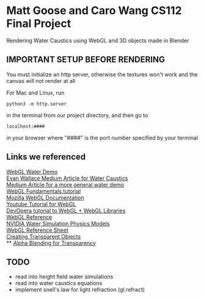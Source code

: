 # Matt Goose and Caro Wang CS112 Final Project
Rendering Water Caustics using WebGL and 3D objects made in Blender  

## IMPORTANT SETUP BEFORE RENDERING
You must initialize an http server, otherwise the textures won't work and the canvas will not render at all  
  
For Mac and Linux, run  
  
```python3 -m http.server```  
  
in the terminal from our project directory, and then go to 
  
```localhost:####```  
  
in your browser where "####" is the port number specified by your terminal  

## Links we referenced 
[WebGL Water Demo](http://madebyevan.com/webgl-water) \
[Evan Wallace Medium Article for Water Caustics](https://medium.com/@evanwallace/rendering-realtime-caustics-in-webgl-2a99a29a0b2c) \
[Medium Article for a more general water demo](https://medium.com/@martinRenou/real-time-rendering-of-water-caustics-59cda1d74aa) \
[WebGL Fundamentals tutorial](https://webglfundamentals.org/webgl/lessons/webgl-fundamentals.html) \
[Mozilla WebGL Documentation](https://developer.mozilla.org/en-US/docs/Web/API/WebGL_API/Tutorial/Getting_started_with_WebGL) \
[Youtube Tutorial for WebGL](https://youtu.be/kB0ZVUrI4Aw) \
[DevOpera tutorial to WebGL + WebGL Libraries](https://dev.opera.com/articles/introduction-to-webgl-part-1/) \
[WebGL Reference](https://glmatrix.net/docs/module-mat4.html) \
[NVIDIA Water Simulation Physics Models](https://developer.nvidia.com/gpugems/gpugems/part-i-natural-effects/chapter-1-effective-water-simulation-physical-models) \
[WebGL Reference Sheet](https://www.khronos.org/files/webgl/webgl-reference-card-1_0.pdf) \
[Creating Transparent Objects](https://subscription.packtpub.com/book/game-development/9781849691727/6/ch06lvl1sec86/creating-transparent-objects) \
** [Alpha Blending for Transparency](http://learnwebgl.brown37.net/11_advanced_rendering/alpha_blending.html)


## TODO
- read into height field water simulations
- read into water caustics equations
- implement snell's law for light refraction (gl.refract)

